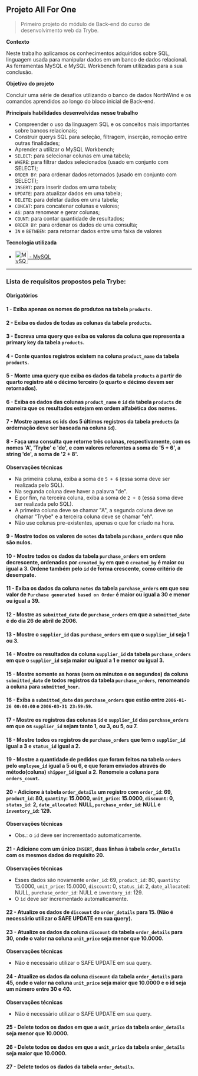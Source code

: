 ## Projeto All For One

> Primeiro projeto do módulo de Back-end do curso de desenvolvimento web da Trybe.

**Contexto**

Neste trabalho aplicamos os conhecimentos adquiridos sobre SQL, linguagem usada para manipular dados em um banco de dados relacional.
As ferramentas MySQL e MySQL Workbench foram utilizadas para a sua conclusão.

**Objetivo do projeto**

Concluir uma série de desafios utilizando o banco de dados NorthWind e os comandos aprendidos ao longo do bloco inicial de Back-end.

**Principais habilidades desenvolvidas nesse trabalho**

  - Compreender o uso da linguagem SQL e os conceitos mais importantes sobre bancos relacionais;
  - Construir querys SQL para seleção, filtragem, inserção, remoção entre outras finalidades;
  - Aprender a utilizar o MySQL Workbench;
 - `SELECT`: para selecionar colunas em uma tabela;
 - `WHERE`: para filtrar dados selecionados (usado em conjunto com SELECT);
 - `ORDER BY`: para ordenar dados retornados (usado em conjunto com SELECT);
 - `INSERT`: para inserir dados em uma tabela;
 - `UPDATE`: para atualizar dados em uma tabela;
 - `DELETE`: para deletar dados em uma tabela;
 - `CONCAT`: para concatenar colunas e valores;
 - `AS`: para renomear e gerar colunas;
 - `COUNT`: para contar quantidade de resultados; 
 - `ORDER BY`: para ordenar os dados de uma consulta;
 - `IN` e `BETWEEN`: para retornar dados entre uma faixa de valores 

**Tecnologia utilizada**

- <a href="https://www.mysql.com/"><img src="https://icon-library.com/images/mysql-icon/mysql-icon-3.jpg" title="MySQL" align="center" height="35"/> - MySQL</a>

---

### Lista de requisitos propostos pela Trybe:

#### Obrigatórios

#### 1 - Exiba apenas os nomes do produtos na tabela `products`.
#### 2 - Exiba os dados de todas as colunas da tabela `products`.
#### 3 - Escreva uma query que exiba os valores da coluna que representa a primary key da tabela `products`.
#### 4 - Conte quantos registros existem na coluna `product_name` da tabela `products`.
#### 5 - Monte uma query que exiba os dados da tabela `products` a partir do quarto registro até o décimo terceiro (o quarto e décimo devem ser retornados).
#### 6 - Exiba os dados das colunas `product_name` e `id` da tabela `products` de maneira que os resultados estejam em ordem alfabética dos nomes.
#### 7 - Mostre apenas os ids dos 5 últimos registros da tabela `products` (a ordernação deve ser baseada na coluna `id`).
#### 8 - Faça uma consulta que retorne três colunas, respectivamente, com os nomes 'A', 'Trybe' e 'de', e com valores referentes a soma de '5 + 6', a string 'de', a soma de '2 + 8'. 

**Observações técnicas**
 - Na primeira coluna, exiba a soma de `5 + 6` (essa soma deve ser realizada pelo SQL). 
 - Na segunda coluna deve haver a palavra \"de\". 
 - E por fim, na terceira coluna, exiba a soma de `2 + 8` (essa soma deve ser realizada pelo SQL). 
 - A primeira coluna deve se chamar \"A\", a segunda coluna deve se chamar \"Trybe\" e a terceira coluna deve se chamar \"eh\". 
 - Não use colunas pre-existentes, apenas o que for criado na hora.

#### 9 - Mostre todos os valores de `notes` da tabela `purchase_orders` que não são nulos.
#### 10 - Mostre todos os dados da tabela `purchase_orders` em ordem decrescente, ordenados por `created_by` em que o `created_by` é maior ou igual a 3. Ordene também pelo `id` de forma crescente, como critério de desempate.
#### 11 - Exiba os dados da coluna `notes` da tabela `purchase_orders` em que seu valor de `Purchase generated based on Order` é maior ou igual a 30 e menor ou igual a 39.
#### 12 - Mostre as `submitted_date` de `purchase_orders` em que a `submitted_date` é do dia 26 de abril de 2006.
#### 13 - Mostre o `supplier_id` das `purchase_orders` em que o `supplier_id` seja 1 ou 3.
#### 14 - Mostre os resultados da coluna `supplier_id` da tabela `purchase_orders` em que o `supplier_id` seja maior ou igual a 1 e menor ou igual 3.
#### 15 - Mostre somente as horas (sem os minutos e os segundos) da coluna `submitted_date` de todos registros da tabela `purchase_orders`, renomeando a coluna para `submitted_hour`.
#### 16 - Exiba a `submitted_date` das `purchase_orders` que estão entre `2006-01-26 00:00:00` e `2006-03-31 23:59:59`.
#### 17 - Mostre os registros das colunas `id` e `supplier_id` das `purchase_orders` em que os `supplier_id` sejam tanto 1, ou 3, ou 5, ou 7.
#### 18 - Mostre todos os registros de `purchase_orders` que tem o `supplier_id` igual a 3 e `status_id` igual a 2.
#### 19 - Mostre a quantidade de pedidos que foram feitos na tabela `orders` pelo `employee_id` igual a 5 ou 6, e que foram enviados através do método(coluna) `shipper_id` igual a 2. Renomeie a coluna para `orders_count`.
#### 20 - Adicione à tabela `order_details` um registro com `order_id`: 69, `product_id`: 80, `quantity`: 15.0000, `unit_price`: 15.0000, `discount`: 0, `status_id`: 2, `date_allocated`: NULL, `purchase_order_id`: NULL e `inventory_id`: 129.

**Observações técnicas**
 - Obs.: o `id` deve ser incrementado automaticamente.

#### 21 - Adicione com um único `INSERT`, duas linhas à tabela `order_details` com os mesmos dados do requisito 20.

**Observações técnicas**
 - Esses dados são novamente `order_id`: 69, `product_id`: 80, `quantity`: 15.0000, `unit_price`: 15.0000, `discount`: 0, `status_id`: 2, `date_allocated`: NULL, `purchase_order_id`: NULL e `inventory_id`: 129.
 - O `ìd` deve ser incrementado automaticamente.

#### 22 - Atualize os dados de `discount` do `order_details` para 15. (Não é necessário utilizar o SAFE UPDATE em sua query).
#### 23 - Atualize os dados da coluna `discount` da tabela `order_details` para 30, onde o valor na coluna `unit_price` seja menor que 10.0000.

**Observações técnicas**
 - Não é necessário utilizar o SAFE UPDATE em sua query.

#### 24 - Atualize os dados da coluna `discount` da tabela `order_details` para 45, onde o valor na coluna `unit_price` seja maior que 10.0000 e o id seja um número entre 30 e 40.

**Observações técnicas**
 - Não é necessário utilizar o SAFE UPDATE em sua query.

#### 25 - Delete todos os dados em que a `unit_price` da tabela `order_details` seja menor que 10.0000.
#### 26 - Delete todos os dados em que a `unit_price` da tabela `order_details` seja maior que 10.0000.
#### 27 - Delete todos os dados da tabela `order_details`.

